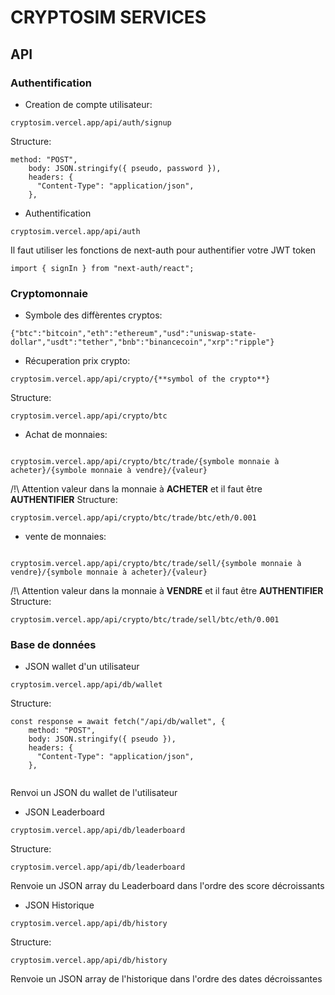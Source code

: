 # CRYPTOSIM SERVICES
## API


### Authentification

- Creation de compte utilisateur:
```
cryptosim.vercel.app/api/auth/signup
```
Structure:
```
method: "POST",
    body: JSON.stringify({ pseudo, password }),
    headers: {
      "Content-Type": "application/json",
    },
```

- Authentification
```
cryptosim.vercel.app/api/auth
```
Il faut utiliser les fonctions de next-auth pour authentifier votre JWT token
```
import { signIn } from "next-auth/react";
```



### Cryptomonnaie
- Symbole des diffèrentes cryptos:
```
{"btc":"bitcoin","eth":"ethereum","usd":"uniswap-state-dollar","usdt":"tether","bnb":"binancecoin","xrp":"ripple"}
```

- Récuperation prix crypto:
```
cryptosim.vercel.app/api/crypto/{**symbol of the crypto**}
```
Structure: 
```
cryptosim.vercel.app/api/crypto/btc
```

- Achat de monnaies:
```

cryptosim.vercel.app/api/crypto/btc/trade/{symbole monnaie à acheter}/{symbole monnaie à vendre}/{valeur}

```
/!\ Attention valeur dans la monnaie à **ACHETER** et il faut être **AUTHENTIFIER**
Structure:
```
cryptosim.vercel.app/api/crypto/btc/trade/btc/eth/0.001
```

- vente de monnaies:
```

cryptosim.vercel.app/api/crypto/btc/trade/sell/{symbole monnaie à vendre}/{symbole monnaie à acheter}/{valeur}

```
/!\ Attention valeur dans la monnaie à **VENDRE** et il faut être **AUTHENTIFIER**
Structure:
```
cryptosim.vercel.app/api/crypto/btc/trade/sell/btc/eth/0.001
```

### Base de données

- JSON wallet d'un utilisateur
```
cryptosim.vercel.app/api/db/wallet
```
Structure:
```
const response = await fetch("/api/db/wallet", {
    method: "POST",
    body: JSON.stringify({ pseudo }),
    headers: {
      "Content-Type": "application/json",
    },
    
```
Renvoi un JSON du wallet de l'utilisateur

- JSON Leaderboard
```
cryptosim.vercel.app/api/db/leaderboard
```
Structure:
```
cryptosim.vercel.app/api/db/leaderboard

```
Renvoie un JSON array du Leaderboard dans l'ordre des score décroissants 

- JSON Historique
```
cryptosim.vercel.app/api/db/history
```
Structure:
```
cryptosim.vercel.app/api/db/history

```
Renvoie un JSON array de l'historique dans l'ordre des dates décroissantes







